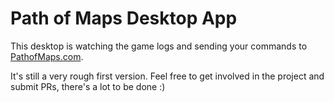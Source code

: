 # Path of Maps Desktop App

This desktop is watching the game logs and sending your commands to [PathofMaps.com](http://pathofmaps.com).

It's still a very rough first version. Feel free to get involved in the project and submit PRs, there's a lot to be done :)
